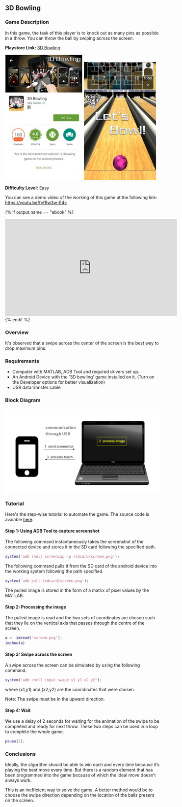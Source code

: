 ## 3D  Bowling

### Game Description

In this game, the task of this player is to knock out as many pins as possible in a throw. You can throw the ball by swiping across the screen.

**Playstore Link:** [3D Bowling](https://play.google.com/store/apps/details?id=com.threed.bowling&hl=en)

![playstore image](/Images/3dbowlingps.png)
![game](/Images/3dbowlingim.png)

**Difficulty Level:** Easy

You can see a demo video of the working of this game at the following link: https://youtu.be/fvfRw3w-E4s

{% if output.name == "ebook" %}
<div class="row" style="text-align:center;">
	<iframe width="560" height="315" src="https://www.youtube.com/embed/fvfRw3w-E4s" frameborder="0" allowfullscreen></iframe>
</div> 
{% endif %}

### Overview

It's observed that a swipe across the center of the screen is the best way to drop maximum pins.

### Requirements

- Computer with MATLAB, ADB Tool and required drivers set up.
- An Android Device with the '3D bowling' game installed on it. (Turn on the Developer options for better visualization)
- USB data transfer cable

### Block Diagram

![image](/Images/BlockDiagram.png)

### Tutorial

Here's the step-wise tutorial to automate the game. The source code is avaiable [here](https://github.com/GameAutomators/3D-Bowling).

#### Step 1: Using ADB Tool to capture screenshot

The following command instantaneously takes the screenshot of the connected device and stores it in the SD card following the specified path.
  
```MATLAB
system('adb shell screencap -p /sdcard/screen.png');
```

The following command pulls it from the SD card of the android device into the working system following the path specified.

```MATLAB
system('adb pull /sdcard/screen.png');
```
  
The pulled image is stored in the form of a matrix of pixel values by the MATLAB.

#### Step 2: Processing the image

The pulled image is read and the two sets of coordinates are chosen such that they lie on the vertical axis that passes through the centre of the screen.
 
```MATLAB
a =  imread('screen.png');
imshow(a)
```

#### Step 3: Swipe across the screen

A swipe across the screen can be simulated by using the following command. 

```MATLAB
system('adb shell input swipe x1 y1 x2 y2');
```
where (x1,y1) and (x2,y2) are the cooridinates that were chosen.

Note: The swipe must be in the upward direction.

#### Step 4: Wait

We use a delay of 2 seconds for waiting for the animation of the swipe to be completed and ready for next throw. These two steps can be used in a loop to complete the whole game. 

```MATLAB
pause(2);
```

### Conclusions

Ideally, the algorithm should be able to win each and every time because it’s playing the best move every time. But there is a random element that has been programmed into the game because of which the ideal move doesn’t always work.

This is an inefficient way to solve the game. A better method would be to choose the swipe direction depending on the location of the balls present on the screen.